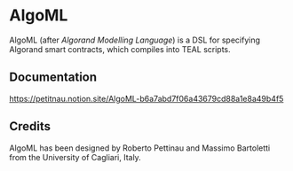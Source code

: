 # AlgoML

AlgoML (after *Algorand Modelling Language*) is a DSL for specifying Algorand smart contracts, which compiles into TEAL scripts.

## Documentation

https://petitnau.notion.site/AlgoML-b6a7abd7f06a43679cd88a1e8a49b4f5

## Credits

AlgoML has been designed by Roberto Pettinau and Massimo Bartoletti from the University of Cagliari, Italy.